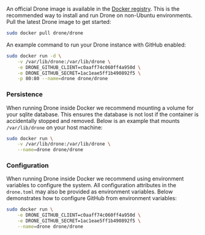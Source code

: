 An official Drone image is available in the [Docker registry](https://registry.hub.docker.com/u/drone/drone/). This is the recommended way to install and run Drone on non-Ubuntu environments. Pull the latest Drone image to get started:

```bash
sudo docker pull drone/drone
```

An example command to run your Drone instance with GitHub enabled:

```bash
sudo docker run -d \
	-v /var/lib/drone:/var/lib/drone \
	-e DRONE_GITHUB_CLIENT=c0aaff74c060ff4a950d \
	-e DRONE_GITHUB_SECRET=1ac1eae5ff1b490892f5 \
	-p 80:80 --name=drone drone/drone
```

### Persistence

When running Drone inside Docker we recommend mounting a volume for your sqlite database. This ensures the database is not lost if the container is accidentally stopped and removed. Below is an example that mounts `/var/lib/drone` on your host machine:

```bash
sudo docker run \
	-v /var/lib/drone:/var/lib/drone \
	--name=drone drone/drone
```

### Configuration

When running Drone inside Docker we recommend using environment variables to configure the system. All configuration attributes in the `drone.toml` may also be provided as environment variables. Below demonstrates how to configure GitHub from environment variables:

```bash
sudo docker run \
	-e DRONE_GITHUB_CLIENT=c0aaff74c060ff4a950d \
	-e DRONE_GITHUB_SECRET=1ac1eae5ff1b490892f5 \
	--name=drone drone/drone
```
